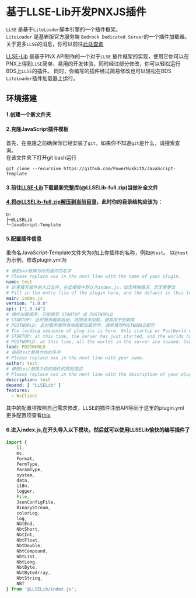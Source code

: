 # 基于LLSE-Lib开发PNXJS插件

`LLSE` 是基于`LiteLoader`脚本引擎的一个插件框架。  
`LiteLoader` 是基岩版官方服务端 `Bedrock Dedicated Server`的一个插件加载器。  
关于更多`LLSE`的消息，你可以前往[此处查询](https://docs.litebds.com/zh-Hans/#/LLSEPluginDevelopment/README)

[LLSE-Lib](https://github.com/PowerNukkitX/LLSE-Lib) 是基于PNX API制作的一个对于`LLSE`
插件框架的实现，使用它你可以在PNX上得到`LLSE`简单、易用的开发体验，同时经过部分修改，你可以轻松运行BDS上`LLSE`的插件。
同时，你编写的插件经过简易修改也可以轻松在BDS `LiteLoader`插件加载器上运行。

## 环境搭建

#### 1.创建一个新文件夹  
#### 2.克隆JavaScript插件模板
首先，在克隆之前确保你已经安装了`git`，如果你不知道`git`是什么，请搜索查询。  
在该文件夹下打开git bash运行
```shell
git clone --recursive https://github.com/PowerNukkitX/JavaScript-Template
```
#### 3.前往[LLSE-Lib](https://github.com/PowerNukkitX/LLSE-Lib/releases/latest)下载最新完整库(@LLSELib-full.zip)当做补全文件
#### 4.将@LLSELib-full.zip解压到当前目录，此时你的目录结构应该为：
```text
D:
├─@LLSELib
└─JavaScript-Template
```
#### 5.配置插件信息
重命名JavaScript-Template文件夹为`@`加上你插件的名称，例如`@test`。
以`@test`为示例，修改plugin.yml为
```yaml
# 请把xxx替换为你的插件的名字
# Please replace xxx in the next line with the name of your plugin.
name: test
# 这里填写插件的入口文件，在此模板中默认为index.js，如无特殊情况，您无需更改
# Fill in the entry file of the plugin here, and the default in this template is index.js, if there are no special circumstances, you don't need to change.
main: index.js
version: "1.0.0"
api: ["1.0.14"]
# 插件加载顺序，只能填写 STARTUP 或 POSTWORLD
# STARTUP: 此时服务器刚启动，地图尚未加载，通常用于依赖库
# POSTWORLD: 此时服务器所有地图都加载完毕，通常填写POSTWORLD即可
# The loading sequence of plug-ins is here. Only startup or PostWorld can be filled in.
# STARTUP: at this time, the server has just started, and the worlds has not been loaded. It is usually used for libraries.
# POSTWORLD: at this time, all the worlds in the server are loaded. Usually, you can fill in POSTWORLD here.
load: POSTWORLD
# 请把test替换为你的名字
# Please replace xxx in the next line with your name.
author: test
# 请把test替换为你的插件的简短描述
# Please replace xxx in the next line with the description of your plugin.
description: test
depend: [ "LLSELib" ]
features:
  - WsClient
```
其中的配置项按照自己需求修改，LLSE的插件注册API等同于这里的plugin.yml  
更多配置项查看[this](https://github.com/PowerNukkitX/ExamplePlugin-Maven/blob/master/src/main/resources/plugin.yml)
#### 6.进入index.js,在开头导入以下模块，然后就可以使用LLSELib愉快的编写插件了
```javascript
import {
    ll,
    mc,
    Format,
    PermType,
    ParamType,
    system,
    data,
    i18n,
    logger,
    File,
    JsonConfigFile,
    BinaryStream,
    colorLog,
    log,
    NbtEnd,
    NbtShort,
    NbtInt,
    NbtFloat,
    NbtDouble,
    NbtCompound,
    NbtList,
    NbtLong,
    NbtByte,
    NbtByteArray,
    NbtString,
    NBT
} from '@LLSELib/index.js';
```


